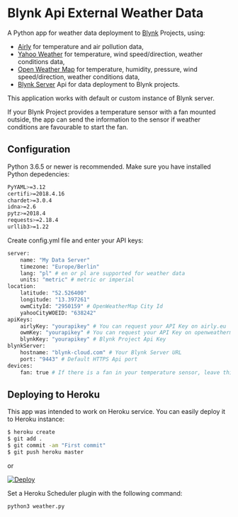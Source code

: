 # Blynk Api External Weather Data

A Python app for weather data deployment to [Blynk](https://blynk.cc) Projects, using:

- [Airly](https://airly.eu) for temperature and air pollution data,
- [Yahoo Weather](https://weather.yahoo.com) for temperature, wind speed/direction, weather conditions data,
- [Open Weather Map](https://openweathermap.org) for temperature, humidity, pressure, wind speed/direction, weather conditions data,
- [Blynk Server](https://github.com/blynkkk/blynk-server) Api for data deployment to Blynk projects.

This application works with default or custom instance of Blynk server.

If your Blynk Project provides a temperature sensor with a fan mounted outside, the app can send the information to the sensor if weather conditions are favourable to start the fan.

## Configuration

Python 3.6.5 or newer is recommended. Make sure you have installed Python depedencies:

```sh
PyYAML>=3.12
certifi>=2018.4.16
chardet>=3.0.4
idna>=2.6
pytz>=2018.4
requests>=2.18.4
urllib3>=1.22
```

Create config.yml file and enter your API keys:

```sh
server:
    name: "My Data Server"
    timezone: "Europe/Berlin"
    lang: "pl" # en or pl are supported for weather data
    units: "metric" # metric or imperial
location:
    latitude: "52.526400"
    longitude: "13.397261"
    owmCityId: "2950159" # OpenWeatherMap City Id
    yahooCityWOEID: "638242"
apiKeys:
    airlyKey: "yourapikey" # You can request your API Key on airly.eu
    owmKey: "yourapikey" # You can request your API Key on openweathermap.org
    blynkKey: "yourapikey" # Blynk Project Api Key
blynkServer:
    hostname: "blynk-cloud.com" # Your Blynk Server URL
    port: "9443" # Default HTTPS Api port
devices:
    fan: true # If there is a fan in your temperature sensor, leave this option true
```

## Deploying to Heroku

This app was intended to work on Heroku service. You can easily deploy it to Heroku instance:

```sh
$ heroku create
$ git add .
$ git commit -am "First commit"
$ git push heroku master

```
or

[![Deploy](https://www.herokucdn.com/deploy/button.png)](https://heroku.com/deploy)

Set a Heroku Scheduler plugin with the following command:
```sh
python3 weather.py
```

